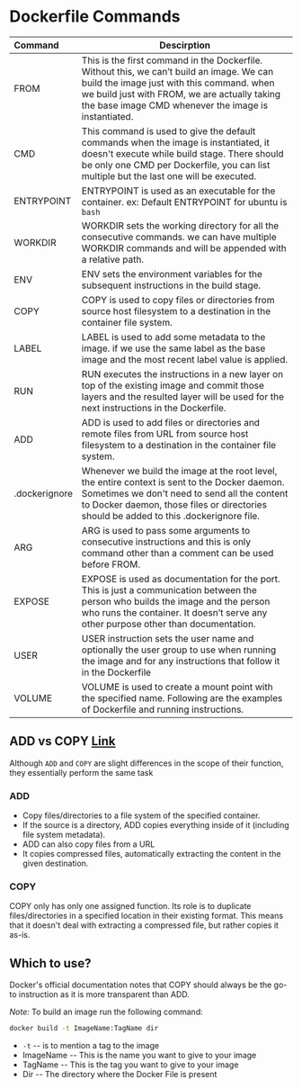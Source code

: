 # Dockerfile Commands

| Command | Descirption |
| :------ | ----------- |
| FROM | This is the first command in the Dockerfile. Without this, we can’t build an image. We can build the image just with this command. when we build just with FROM, we are actually taking the base image CMD whenever the image is instantiated. |
| CMD | This command is used to give the default commands when the image is instantiated, it doesn't execute while build stage. There should be only one CMD per Dockerfile, you can list multiple but the last one will be executed. |
| ENTRYPOINT | ENTRYPOINT is used as an executable for the container. ex: Default ENTRYPOINT for ubuntu is ```bash``` |
| WORKDIR | WORKDIR sets the working directory for all the consecutive commands. we can have multiple WORKDIR commands and will be appended with a relative path. |
| ENV | ENV sets the environment variables for the subsequent instructions in the build stage. |
| COPY | COPY is used to copy files or directories from source host filesystem to a destination in the container file system. |
| LABEL | LABEL is used to add some metadata to the image. if we use the same label as the base image and the most recent label value is applied.|
| RUN | RUN executes the instructions in a new layer on top of the existing image and commit those layers and the resulted layer will be used for the next instructions in the Dockerfile. |
| ADD | ADD is used to add files or directories and remote files from URL from source host filesystem to a destination in the container file system. |
| .dockerignore | Whenever we build the image at the root level, the entire context is sent to the Docker daemon. Sometimes we don't need to send all the content to Docker daemon, those files or directories should be added to this .dockerignore file. |
| ARG | ARG is used to pass some arguments to consecutive instructions and this is only command other than a comment can be used before FROM. |
| EXPOSE | EXPOSE is used as documentation for the port. This is just a communication between the person who builds the image and the person who runs the container. It doesn’t serve any other purpose other than documentation. |
| USER | USER instruction sets the user name and optionally the user group to use when running the image and for any instructions that follow it in the Dockerfile |
| VOLUME | VOLUME is used to create a mount point with the specified name. Following are the examples of Dockerfile and running instructions. |

## ADD vs COPY [Link](https://phoenixnap.com/kb/docker-add-vs-copy)

Although ```ADD``` and ```COPY``` are slight differences in the scope of their function, they essentially perform the same task

### ADD

* Copy files/directories to a file system of the specified container.
* If the source is a directory, ADD copies everything inside of it (including file system metadata).
* ADD can also copy files from a URL
* It copies compressed files, automatically extracting the content in the given destination. 

### COPY

COPY only has only one assigned function. Its role is to duplicate files/directories in a specified location in their existing format. This means that it doesn't deal with extracting a compressed file, but rather copies it as-is.

## Which to use?

Docker's official documentation notes that COPY should always be the go-to instruction as it is more transparent than ADD.

*Note:* To build an image run the following command:
```bash
docker build -t ImageName:TagName dir
```
* ```-t``` -- is to mention a tag to the image
* ImageName -- This is the name you want to give to your image
* TagName -- This is the tag you want to give to your image
* Dir -- The directory where the Docker File is present
